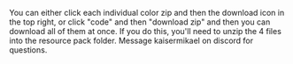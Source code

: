 You can either click each individual color zip and then the download icon in the top right, or click "code" and then "download zip" and then you can download all of them at once. 
If you do this, you'll need to unzip the 4 files into the resource pack folder. Message kaisermikael on discord for questions.
